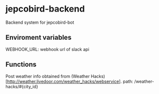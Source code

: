 # jepcobird-backend
Backend system for jepcobird-bot

## Enviroment variables
WEBHOOK_URL: webhook url of slack api

## Functions
Post weather info obtained from (Weather Hacks)[http://weather.livedoor.com/weather_hacks/webservice].
path: /weather-hacks/#{city_id}
